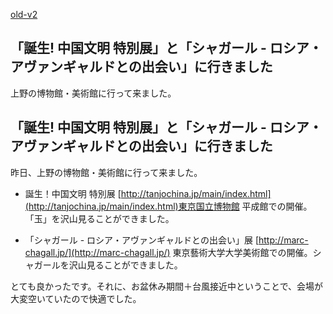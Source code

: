 [old-v2](ig100813-orig.html)

## 「誕生! 中国文明 特別展」と「シャガール - ロシア・アヴァンギャルドとの出会い」に行きました

上野の博物館・美術館に行って来ました。


## 「誕生! 中国文明 特別展」と「シャガール - ロシア・アヴァンギャルドとの出会い」に行きました

昨日、上野の博物館・美術館に行って来ました。

* 誕生！中国文明 特別展
  [http://tanjochina.jp/main/index.html](http://tanjochina.jp/main/index.html)東京国立博物館 平成館での開催。「玉」を沢山見ることができました。
  
* 「シャガール - ロシア・アヴァンギャルドとの出会い」展
  [http://marc-chagall.jp/](http://marc-chagall.jp/)
  東京藝術大学大学美術館での開催。シャガールを沢山見ることができました。

とても良かったです。それに、お盆休み期間＋台風接近中ということで、会場が大変空いていたので快適でした。
